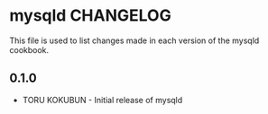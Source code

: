 mysqld CHANGELOG
================

This file is used to list changes made in each version of the mysqld cookbook.

0.1.0
-----
- TORU KOKUBUN - Initial release of mysqld
